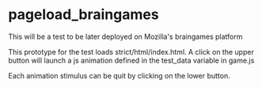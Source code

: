 # pageload_braingames
This will be a test to be later deployed on Mozilla's braingames platform

This prototype for the test loads strict/html/index.html. A click on the upper button will launch a js animation defined in the test_data variable in game.js

Each animation stimulus can be quit by clicking on the lower button.
